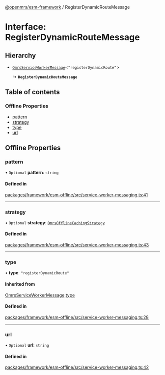 [@openmrs/esm-framework](../API.md) / RegisterDynamicRouteMessage

# Interface: RegisterDynamicRouteMessage

## Hierarchy

- [`OmrsServiceWorkerMessage`](OmrsServiceWorkerMessage.md)<``"registerDynamicRoute"``\>

  ↳ **`RegisterDynamicRouteMessage`**

## Table of contents

### Offline Properties

- [pattern](RegisterDynamicRouteMessage.md#pattern)
- [strategy](RegisterDynamicRouteMessage.md#strategy)
- [type](RegisterDynamicRouteMessage.md#type)
- [url](RegisterDynamicRouteMessage.md#url)

## Offline Properties

### pattern

• `Optional` **pattern**: `string`

#### Defined in

[packages/framework/esm-offline/src/service-worker-messaging.ts:41](https://github.com/openmrs/openmrs-esm-core/blob/master/packages/framework/esm-offline/src/service-worker-messaging.ts#L41)

___

### strategy

• `Optional` **strategy**: [`OmrsOfflineCachingStrategy`](../API.md#omrsofflinecachingstrategy)

#### Defined in

[packages/framework/esm-offline/src/service-worker-messaging.ts:43](https://github.com/openmrs/openmrs-esm-core/blob/master/packages/framework/esm-offline/src/service-worker-messaging.ts#L43)

___

### type

• **type**: ``"registerDynamicRoute"``

#### Inherited from

[OmrsServiceWorkerMessage](OmrsServiceWorkerMessage.md).[type](OmrsServiceWorkerMessage.md#type)

#### Defined in

[packages/framework/esm-offline/src/service-worker-messaging.ts:28](https://github.com/openmrs/openmrs-esm-core/blob/master/packages/framework/esm-offline/src/service-worker-messaging.ts#L28)

___

### url

• `Optional` **url**: `string`

#### Defined in

[packages/framework/esm-offline/src/service-worker-messaging.ts:42](https://github.com/openmrs/openmrs-esm-core/blob/master/packages/framework/esm-offline/src/service-worker-messaging.ts#L42)
